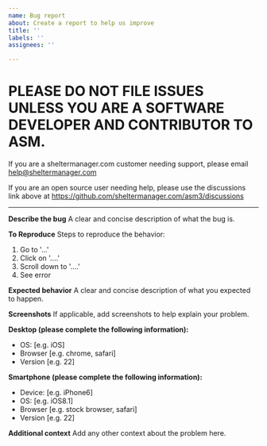 ```yaml
---
name: Bug report
about: Create a report to help us improve
title: ''
labels: ''
assignees: ''

---
```


# PLEASE DO NOT FILE ISSUES UNLESS YOU ARE A SOFTWARE DEVELOPER AND CONTRIBUTOR TO ASM.

If you are a sheltermanager.com customer needing support, please email help@sheltermanager.com

If you are an open source user needing help, please use the discussions link above at https://github.com/sheltermanager.com/asm3/discussions

----------------------------------------------------


**Describe the bug**
A clear and concise description of what the bug is.

**To Reproduce**
Steps to reproduce the behavior:
1. Go to '...'
2. Click on '....'
3. Scroll down to '....'
4. See error

**Expected behavior**
A clear and concise description of what you expected to happen.

**Screenshots**
If applicable, add screenshots to help explain your problem.

**Desktop (please complete the following information):**
 - OS: [e.g. iOS]
 - Browser [e.g. chrome, safari]
 - Version [e.g. 22]

**Smartphone (please complete the following information):**
 - Device: [e.g. iPhone6]
 - OS: [e.g. iOS8.1]
 - Browser [e.g. stock browser, safari]
 - Version [e.g. 22]

**Additional context**
Add any other context about the problem here.
